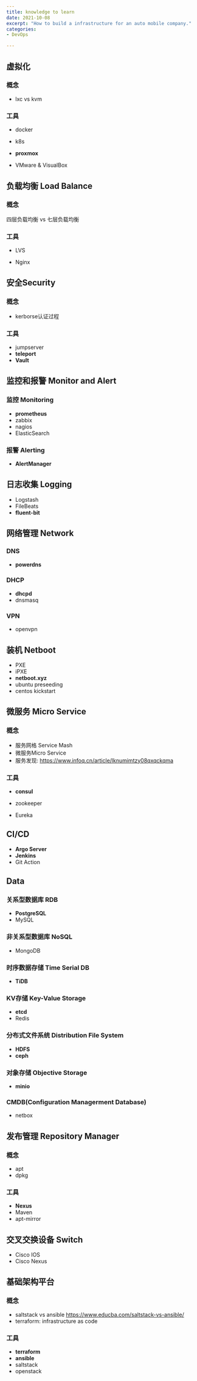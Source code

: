 ```yaml
---
title: knowledge to learn
date: 2021-10-08
excerpt: "How to build a infrastructure for an auto mobile company."
categories: 
- DevOps

---
```



## 虚拟化

### 概念

- lxc vs kvm

### 工具

- docker

- k8s

- **proxmox**

- VMware & VisualBox

## 负载均衡 Load Balance

### 概念

四层负载均衡 vs 七层负载均衡

### 工具

- LVS

- Nginx

## 安全Security

### 概念

- kerborse认证过程

### 工具

- jumpserver
- **teleport**
- **Vault**

## 监控和报警 Monitor and Alert

### 监控 Monitoring

- **prometheus**
- zabbix
- nagios
- ElasticSearch

### 报警 Alerting

- **AlertManager**

## 日志收集 Logging

- Logstash
- FileBeats
- **fluent-bit**

## 网络管理 Network

### DNS

- **powerdns**

### DHCP

- **dhcpd**
- dnsmasq

### VPN

- openvpn

## 装机 Netboot

- PXE
- iPXE
- **netboot.xyz**
- ubuntu preseeding
- centos kickstart

## 微服务 Micro Service

### 概念

- 服务网格 Service Mash
- 微服务Micro Service
- 服务发现: https://www.infoq.cn/article/lknumimtzy08qxqckqma

### 工具

- **consul**

- zookeeper

- Eureka

## CI/CD

- **Argo Server**
- **Jenkins**
- Git Action

## Data

### 关系型数据库 RDB

- **PostgreSQL**
- MySQL

### 非关系型数据库 NoSQL

- MongoDB

### 时序数据存储 Time Serial DB

- **TiDB**

### KV存储 Key-Value Storage

- **etcd**
- Redis

### 分布式文件系统 Distribution File System

- **HDFS**
- **ceph**

### 对象存储 Objective Storage

- **minio**

### CMDB(Configuration Managerment Database)

- netbox

## 发布管理 Repository Manager

### 概念

- apt
- dpkg

### 工具

- **Nexus**
- Maven
- apt-mirror

## 交叉交换设备 Switch

- Cisco IOS
- Cisco Nexus

## 基础架构平台

### 概念

- saltstack vs ansible https://www.educba.com/saltstack-vs-ansible/
- terraform: infrastructure as code

### 工具

- **terraform**
- **ansible**
- saltstack
- openstack